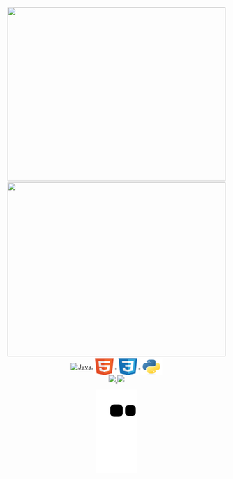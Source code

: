 
<div align="center">
  <a href="https://github.com/Flipe124">
  <img height="400px" width="500px" src="https://github-readme-stats.vercel.app/api?username=Flipe124&show_icons=true&theme=blue-green&include_all_commits=true&count_private=true"/>
  <img height="400px" width="500px" src="https://github-readme-stats.vercel.app/api/top-langs/?username=Flipe124&layout=compact&langs_count=7&theme=blue-green"/>
</div>

 
<div align="center">
    <img align="center" alt="Java" height="34" width="44" src="https://cdn.icon-icons.com/icons2/2108/PNG/512/java_icon_130901.png">
    <img align="center" alt="HTML" height="40" width="50" src="https://raw.githubusercontent.com/devicons/devicon/master/icons/html5/html5-original.svg">
    <img align="center" alt="CSS" height="40" width="50" src="https://raw.githubusercontent.com/devicons/devicon/master/icons/css3/css3-original.svg">
    <img align="center" alt="Python" height="40" width="50" src="https://raw.githubusercontent.com/devicons/devicon/master/icons/python/python-original.svg">
</div>  
  
<div align="center"> 
  <a href = "mailto:felipe.morais.job@gmail.com"><img src="https://img.shields.io/badge/-Gmail-%23333?style=for-the-badge&logo=gmail&logoColor=white" target="_blank">   </a>
  <a href="https://www.linkedin.com/in/felipe-oliveira-dos-santos-morais-a016991b9/" target="_blank"><img src="https://img.shields.io/badge/-LinkedIn-%230077B5?style=for-the-badge&logo=linkedin&logoColor=white" target="_blank"></a> 
 
  ![Snake animation](https://github.com/rafaballerini/rafaballerini/blob/output/github-contribution-grid-snake.svg)
 
</div>

